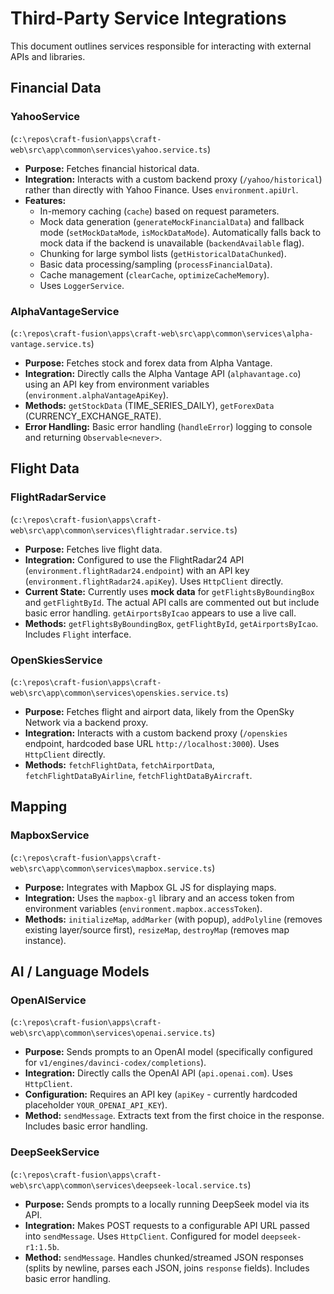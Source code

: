 # Third-Party Service Integrations

This document outlines services responsible for interacting with external APIs and libraries.

## Financial Data

### YahooService

(`c:\repos\craft-fusion\apps\craft-web\src\app\common\services\yahoo.service.ts`)

*   **Purpose:** Fetches financial historical data.
*   **Integration:** Interacts with a custom backend proxy (`/yahoo/historical`) rather than directly with Yahoo Finance. Uses `environment.apiUrl`.
*   **Features:**
    *   In-memory caching (`cache`) based on request parameters.
    *   Mock data generation (`generateMockFinancialData`) and fallback mode (`setMockDataMode`, `isMockDataMode`). Automatically falls back to mock data if the backend is unavailable (`backendAvailable` flag).
    *   Chunking for large symbol lists (`getHistoricalDataChunked`).
    *   Basic data processing/sampling (`processFinancialData`).
    *   Cache management (`clearCache`, `optimizeCacheMemory`).
    *   Uses `LoggerService`.

### AlphaVantageService

(`c:\repos\craft-fusion\apps\craft-web\src\app\common\services\alpha-vantage.service.ts`)

*   **Purpose:** Fetches stock and forex data from Alpha Vantage.
*   **Integration:** Directly calls the Alpha Vantage API (`alphavantage.co`) using an API key from environment variables (`environment.alphaVantageApiKey`).
*   **Methods:** `getStockData` (TIME\_SERIES\_DAILY), `getForexData` (CURRENCY\_EXCHANGE\_RATE).
*   **Error Handling:** Basic error handling (`handleError`) logging to console and returning `Observable<never>`.

## Flight Data

### FlightRadarService

(`c:\repos\craft-fusion\apps\craft-web\src\app\common\services\flightradar.service.ts`)

*   **Purpose:** Fetches live flight data.
*   **Integration:** Configured to use the FlightRadar24 API (`environment.flightRadar24.endpoint`) with an API key (`environment.flightRadar24.apiKey`). Uses `HttpClient` directly.
*   **Current State:** Currently uses **mock data** for `getFlightsByBoundingBox` and `getFlightById`. The actual API calls are commented out but include basic error handling. `getAirportsByIcao` appears to use a live call.
*   **Methods:** `getFlightsByBoundingBox`, `getFlightById`, `getAirportsByIcao`. Includes `Flight` interface.

### OpenSkiesService

(`c:\repos\craft-fusion\apps\craft-web\src\app\common\services\openskies.service.ts`)

*   **Purpose:** Fetches flight and airport data, likely from the OpenSky Network via a backend proxy.
*   **Integration:** Interacts with a custom backend proxy (`/openskies` endpoint, hardcoded base URL `http://localhost:3000`). Uses `HttpClient` directly.
*   **Methods:** `fetchFlightData`, `fetchAirportData`, `fetchFlightDataByAirline`, `fetchFlightDataByAircraft`.

## Mapping

### MapboxService

(`c:\repos\craft-fusion\apps\craft-web\src\app\common\services\mapbox.service.ts`)

*   **Purpose:** Integrates with Mapbox GL JS for displaying maps.
*   **Integration:** Uses the `mapbox-gl` library and an access token from environment variables (`environment.mapbox.accessToken`).
*   **Methods:** `initializeMap`, `addMarker` (with popup), `addPolyline` (removes existing layer/source first), `resizeMap`, `destroyMap` (removes map instance).

## AI / Language Models

### OpenAIService

(`c:\repos\craft-fusion\apps\craft-web\src\app\common\services\openai.service.ts`)

*   **Purpose:** Sends prompts to an OpenAI model (specifically configured for `v1/engines/davinci-codex/completions`).
*   **Integration:** Directly calls the OpenAI API (`api.openai.com`). Uses `HttpClient`.
*   **Configuration:** Requires an API key (`apiKey` - currently hardcoded placeholder `YOUR_OPENAI_API_KEY`).
*   **Method:** `sendMessage`. Extracts text from the first choice in the response. Includes basic error handling.

### DeepSeekService

(`c:\repos\craft-fusion\apps\craft-web\src\app\common\services\deepseek-local.service.ts`)

*   **Purpose:** Sends prompts to a locally running DeepSeek model via its API.
*   **Integration:** Makes POST requests to a configurable API URL passed into `sendMessage`. Uses `HttpClient`. Configured for model `deepseek-r1:1.5b`.
*   **Method:** `sendMessage`. Handles chunked/streamed JSON responses (splits by newline, parses each JSON, joins `response` fields). Includes basic error handling.
